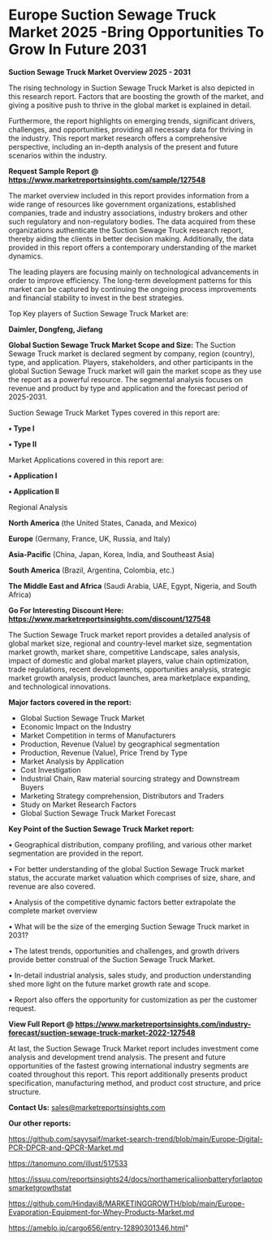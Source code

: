 # Europe Suction Sewage Truck Market 2025 -Bring Opportunities To Grow In Future 2031

<Strong> Suction Sewage Truck Market Overview 2025 - 2031</strong>

The rising technology in Suction Sewage Truck Market is also depicted in this research report. Factors that are boosting the growth of the market, and giving a positive push to thrive in the global market is explained in detail.

Furthermore, the report highlights on emerging trends, significant drivers, challenges, and opportunities, providing all necessary data for thriving in the industry. This report market research offers a comprehensive perspective, including an in-depth analysis of the present and future scenarios within the industry.

<strong>Request Sample Report @ <a href=https://www.marketreportsinsights.com/sample/127548>https://www.marketreportsinsights.com/sample/127548</a></strong>

The market overview included in this report provides information from a wide range of resources like government organizations, established companies, trade and industry associations, industry brokers and other such regulatory and non-regulatory bodies. The data acquired from these organizations authenticate the Suction Sewage Truck research report, thereby aiding the clients in better decision making. Additionally, the data provided in this report offers a contemporary understanding of the market dynamics.

The leading players are focusing mainly on technological advancements in order to improve efficiency. The long-term development patterns for this market can be captured by continuing the ongoing process improvements and financial stability to invest in the best strategies.

Top Key players of Suction Sewage Truck Market are:

<strong>Daimler, Dongfeng, Jiefang</strong>

<strong><b>Global Suction Sewage Truck Market Scope and Size:</b></strong>
The Suction Sewage Truck market is declared segment by company, region (country), type, and application. Players, stakeholders, and other participants in the global Suction Sewage Truck market will gain the market scope as they use the report as a powerful resource. The segmental analysis focuses on revenue and product by type and application and the forecast period of 2025-2031.

Suction Sewage Truck Market Types covered in this report are:

<strong>• Type I

• Type II</strong>

Market Applications covered in this report are:

<strong>• Application I

• Application II</strong> 

Regional Analysis

<strong>North America</strong> (the United States, Canada, and Mexico)

<strong>Europe</strong> (Germany, France, UK, Russia, and Italy)

<strong>Asia-Pacific</strong> (China, Japan, Korea, India, and Southeast Asia)

<strong>South America</strong> (Brazil, Argentina, Colombia, etc.)

<strong>The Middle East and Africa</strong> (Saudi Arabia, UAE, Egypt, Nigeria, and South Africa)

<strong>Go For Interesting Discount Here: <a href=https://www.marketreportsinsights.com/discount/127548>https://www.marketreportsinsights.com/discount/127548</a></strong>

The Suction Sewage Truck market report provides a detailed analysis of global market size, regional and country-level market size, segmentation market growth, market share, competitive Landscape, sales analysis, impact of domestic and global market players, value chain optimization, trade regulations, recent developments, opportunities analysis, strategic market growth analysis, product launches, area marketplace expanding, and technological innovations.

<strong><b>Major factors covered in the report:</b></strong>
<ul>
  <li>Global Suction Sewage Truck Market </li>
  <li>Economic Impact on the Industry</li>
  <li>Market Competition in terms of Manufacturers</li>
  <li>Production, Revenue (Value) by geographical segmentation</li>
  <li>Production, Revenue (Value), Price Trend by Type</li>
  <li>Market Analysis by Application</li>
  <li>Cost Investigation</li>
  <li>Industrial Chain, Raw material sourcing strategy and Downstream Buyers</li>
  <li>Marketing Strategy comprehension, Distributors and Traders</li>
  <li>Study on Market Research Factors</li>
  <li>Global Suction Sewage Truck Market Forecast</li>
</ul>

<strong><b>Key Point of the Suction Sewage Truck Market report:</b></strong>

• Geographical distribution, company profiling, and various other market segmentation are provided in the report.

• For better understanding of the global Suction Sewage Truck market status, the accurate market valuation which comprises of size, share, and revenue are also covered.

• Analysis of the competitive dynamic factors better extrapolate the complete market overview

• What will be the size of the emerging Suction Sewage Truck market in 2031?

• The latest trends, opportunities and challenges, and growth drivers provide better construal of the Suction Sewage Truck Market.

• In-detail industrial analysis, sales study, and production understanding shed more light on the future market growth rate and scope.

• Report also offers the opportunity for customization as per the customer request.

<strong><b>View Full Report @ <a href=https://www.marketreportsinsights.com/industry-forecast/suction-sewage-truck-market-2022-127548>https://www.marketreportsinsights.com/industry-forecast/suction-sewage-truck-market-2022-127548</a></b></strong>


At last, the Suction Sewage Truck Market report includes investment come analysis and development trend analysis. The present and future opportunities of the fastest growing international industry segments are coated throughout this report. This report additionally presents product specification, manufacturing method, and product cost structure, and price structure.

<strong>Contact Us:</strong>
sales@marketreportsinsights.com

<strong>Our other reports:</strong>

<a href=https://github.com/sayysaif/market-search-trend/blob/main/Europe-Digital-PCR-DPCR-and-QPCR-Market.md>https://github.com/sayysaif/market-search-trend/blob/main/Europe-Digital-PCR-DPCR-and-QPCR-Market.md</a>

<a href=https://tanomuno.com/illust/517533>https://tanomuno.com/illust/517533</a>

<a href=https://issuu.com/reportsinsights24/docs/northamericaliionbatteryforlaptopsmarketgrowthstat>https://issuu.com/reportsinsights24/docs/northamericaliionbatteryforlaptopsmarketgrowthstat</a>

<a href=https://github.com/Hindavi8/MARKETINGGROWTH/blob/main/Europe-Evaporation-Equipment-for-Whey-Products-Market.md>https://github.com/Hindavi8/MARKETINGGROWTH/blob/main/Europe-Evaporation-Equipment-for-Whey-Products-Market.md</a>

<a href=https://ameblo.jp/cargo656/entry-12890301346.html>https://ameblo.jp/cargo656/entry-12890301346.html</a>"
